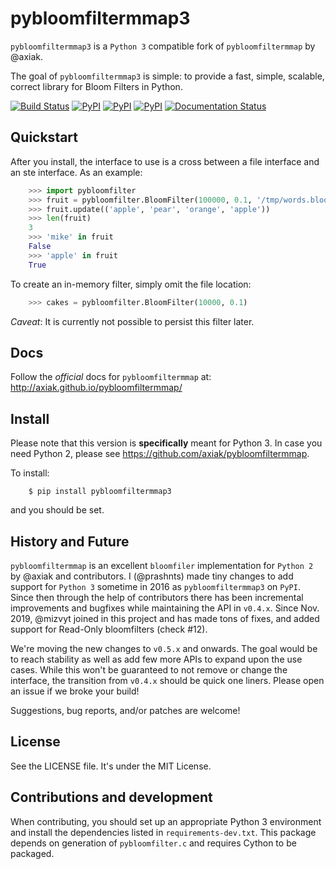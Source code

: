 # pybloomfiltermmap3

`pybloomfiltermmap3` is a `Python 3` compatible fork of `pybloomfiltermmap` by @axiak.

The goal of `pybloomfiltermmap3` is simple: to provide a fast, simple, scalable, correct library for Bloom Filters in Python.

[![Build Status](https://travis-ci.org/PrashntS/pybloomfiltermmap3.svg?branch=master)](https://travis-ci.org/PrashntS/pybloomfiltermmap3)
[![PyPI](https://img.shields.io/pypi/v/pybloomfiltermmap3.svg)](https://pypi.python.org/pypi/pybloomfiltermmap3)
[![PyPI](https://img.shields.io/pypi/dw/pybloomfiltermmap3.svg)](https://pypi.python.org/pypi/pybloomfiltermmap3)
[![PyPI](https://img.shields.io/pypi/pyversions/pybloomfiltermmap3.svg)](https://pypi.python.org/pypi/pybloomfiltermmap3)
[![Documentation Status](https://readthedocs.org/projects/pybloomfiltermmap3/badge/?version=latest)](https://pybloomfiltermmap3.readthedocs.io/en/latest/?badge=latest)


## Quickstart

After you install, the interface to use is a cross between a file
interface and an ste interface. As an example:
```python
    >>> import pybloomfilter
    >>> fruit = pybloomfilter.BloomFilter(100000, 0.1, '/tmp/words.bloom')
    >>> fruit.update(('apple', 'pear', 'orange', 'apple'))
    >>> len(fruit)
    3
    >>> 'mike' in fruit
    False
    >>> 'apple' in fruit
    True
```

To create an in-memory filter, simply omit the file location:
```python
    >>> cakes = pybloomfilter.BloomFilter(10000, 0.1)
```
*Caveat*: It is currently not possible to persist this filter later.


## Docs

Follow the *official* docs for `pybloomfiltermmap` at: http://axiak.github.io/pybloomfiltermmap/


## Install

Please note that this version is **specifically** meant for Python 3. In case you need Python 2, please see https://github.com/axiak/pybloomfiltermmap.

To install:

```shell
    $ pip install pybloomfiltermmap3
```

and you should be set.

## History and Future

`pybloomfiltermmap` is an excellent `bloomfiler` implementation for `Python 2` by @axiak and contributors.
I (@prashnts) made tiny changes to add support for `Python 3` sometime in 2016 as `pybloomfiltermmap3` on
`PyPI`. Since then through the help of contributors there has been incremental improvements and bugfixes
while maintaining the API in `v0.4.x`. Since Nov. 2019, @mizvyt joined in this project and has made tons
of fixes, and added support for Read-Only bloomfilters (check #12).

We're moving the new changes to `v0.5.x` and onwards. The goal would be to reach stability as well as add
few more APIs to expand upon the use cases. While this won't be guaranteed to not remove or change the
interface, the transition from `v0.4.x` should be quick one liners. Please open an issue if we broke your
build!

Suggestions, bug reports, and/or patches are welcome!


## License

See the LICENSE file. It's under the MIT License.


## Contributions and development

When contributing, you should set up an appropriate Python 3 environment and install the dependencies listed in `requirements-dev.txt`.
This package depends on generation of `pybloomfilter.c` and requires Cython to be packaged.

